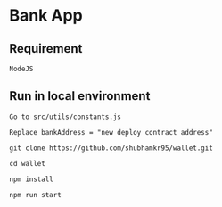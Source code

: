 # Bank App

## Requirement

```
NodeJS

```

## Run in local environment

```
Go to src/utils/constants.js

Replace bankAddress = "new deploy contract address"

git clone https://github.com/shubhamkr95/wallet.git

cd wallet

npm install

npm run start

```
